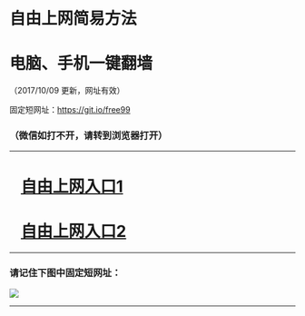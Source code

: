 ﻿# 自由上网简易方法

# 电脑、手机一键翻墙

（2017/10/09 更新，网址有效）

固定短网址：https://git.io/free99

### （微信如打不开，请转到浏览器打开）


***





# &nbsp;&nbsp; <a href="http://ft2612221600.fwq-tz-1001.info/fwqtz01.html?t=100900110710 " target="_blank">自由上网入口1</a>
# &nbsp;&nbsp; <a href="http://ft2446124481.fwq-tz-1002.info/fwqtz02.html?t=100900123871 " target="_blank">自由上网入口2</a>
***

### 请记住下图中固定短网址：

<img src="https://s3-us-west-2.amazonaws.com/fwq-1001/yjfq-20170905okok.png" /> 


***

